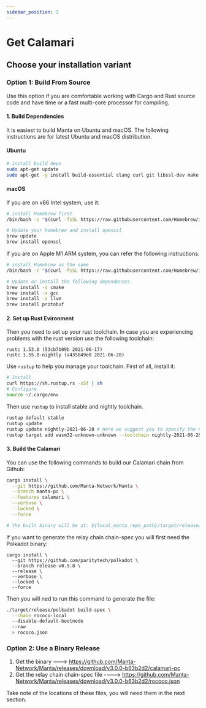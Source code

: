 ```yaml
---
sidebar_position: 2
---
```


# Get Calamari

## Choose your installation variant

### Option 1: Build From Source

Use this option if you are comfortable working with Cargo and Rust source code and have time or a fast multi-core processor for compiling.

#### **1. Build Dependencies**

It is easiest to build Manta on Ubuntu and macOS. The following instructions are for latest Ubuntu and macOS distribution.

#### **Ubuntu**

```bash
# install build deps
sudo apt-get update
sudo apt-get -y install build-essential clang curl git libssl-dev make pkg-config
```

#### **macOS**
If you are on x86 Intel system, use it:
```bash
# install Homebrew first
/bin/bash -c "$(curl -fsSL https://raw.githubusercontent.com/Homebrew/install/master/install.sh)"

# Update your homebrew and install openssl
brew update
brew install openssl
```

If you are on Apple M1 ARM system, you can refer the following instructions:

```bash
# install Homebrew as the same
/bin/bash -c "$(curl -fsSL https://raw.githubusercontent.com/Homebrew/install/HEAD/install.sh)"

# Update or install the following dependences
brew install -s cmake
brew install -s gcc
brew install -s llvm
brew install protobuf
```
#### **2. Set up Rust Evironment**
Then you need to set up your rust toolchain. In case you are experiencing problems with the rust version use the following toolchain:

```
rustc 1.53.0 (53cb7b09b 2021-06-17)
rustc 1.55.0-nightly (a435b49e8 2021-06-28)
```

Use `rustup` to help you manage your toolchain. First of all, install it:
```bash
# Install
curl https://sh.rustup.rs -sSf | sh
# Configure
source ~/.cargo/env
```

Then use `rustup` to install stable and nightly toolchain. 
```bash
rustup default stable
rustup update
rustup update nightly-2021-06-28 # Here we suggest you to specify the nightly version
rustup target add wasm32-unknown-unknown --toolchain nightly-2021-06-28
```
#### **3. Build the Calamari**
You can use the following commands to build our Calamari chain from Github:
```bash
cargo install \
  --git https://github.com/Manta-Network/Manta \
  --branch manta-pc \
  --features calamari \
  --verbose \
  --locked \
  --force

# the built binary will be at: ${local_manta_repo_path}/target/release/manta
```



If you want to generate the relay chain chain-spec you will first need the Polkadot binary:

```
cargo install \
  --git https://github.com/paritytech/polkadot \
  --branch release-v0.9.8 \
  --release \
  --verbose \
  --locked \
  --force
```

Then you will ned to run this command to generate the file:

```bash
./target/release/polkadot build-spec \
  --chain rococo-local
  --disable-default-bootnode
  --raw 
  > rococo.json
```

### Option 2: Use a Binary Release

1. Get the binary ---> https://github.com/Manta-Network/Manta/releases/download/v3.0.0-b63b2d2/calamari-pc
2. Get the relay chain chain-spec file ----> https://github.com/Manta-Network/Manta/releases/download/v3.0.0-b63b2d2/rococo.json

Take note of the locations of these files, you will need them in the next section.